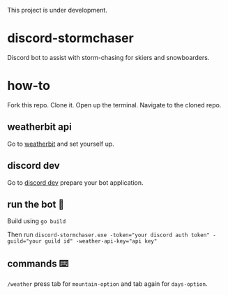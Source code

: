 This project is under development.

# discord-stormchaser
Discord bot to assist with storm-chasing for skiers and snowboarders.

# how-to

Fork this repo. Clone it. Open up the terminal. Navigate to the cloned repo.

## weatherbit api

Go to [weatherbit](https://www.weatherbit.io/account/dashboard) and set yourself up.

## discord dev

Go to [discord dev](https://discord.com/developers/applications/) prepare your bot application.

## run the bot :rocket:

Build using `go build`

Then run `discord-stormchaser.exe -token="your discord auth token" -guild="your guild id" -weather-api-key="api key"`

## commands ⌨️

`/weather` press tab for `mountain-option` and tab again for `days-option`.
